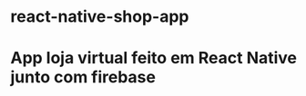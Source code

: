 # react-native-shop-app

# App loja virtual feito em React Native junto com firebase


<div align="center">
  <img src="https://user-images.githubusercontent.com/92484797/155816433-c2b3423a-b12f-43c3-b210-90ba43f96f4b.png" width="0px" />
</div>
  
